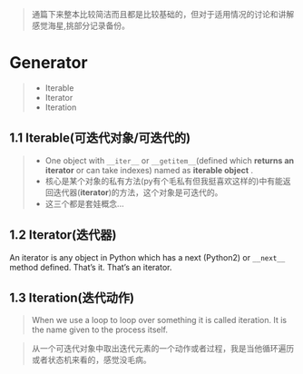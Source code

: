 >通篇下来整本比较简洁而且都是比较基础的，但对于适用情况的讨论和讲解感觉海星,挑部分记录备份。
# Generator
> - Iterable
> - Iterator
> - Iteration
## 1.1 Iterable(可迭代对象/可迭代的)
> - One object with `__iter__` or `__getitem__`(defined which __returns an iterator__ or can take indexes) named as __iterable object__ .
> - 核心是某个对象的私有方法(py有个毛私有但我挺喜欢这样的)中有能返回迭代器(__iterator__)的方法，这个对象是可迭代的。
> - 这三个都是套娃概念...

## 1.2 Iterator(迭代器)
An iterator is any object in Python which has a next (Python2) or `__next__` method defined. That’s it. That’s an iterator.

## 1.3 Iteration(迭代动作)
> When we use a loop to loop over something it is called iteration. It is the name given to the process itself. 

> 从一个可迭代对象中取出迭代元素的一个动作或者过程，我是当他循环遍历或者状态机来看的，感觉没毛病。



